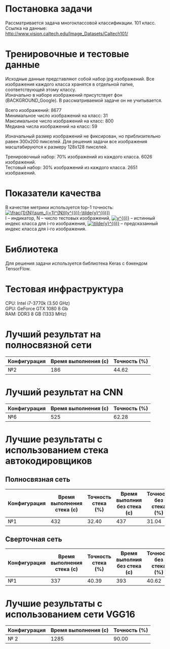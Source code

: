 # Постановка задачи
Рассматривается задача многоклассовой классификации. 101 класс.  
Ссылка на данные: http://www.vision.caltech.edu/Image_Datasets/Caltech101/

# Тренировочные и тестовые данные
Исходные данные представляют собой набор jpg изображений. Все изображения каждого класса хранятся в отдельной папке, соответствующей этому классу.  
Изначально в наборе изображений присутствует фон (BACKGROUND_Google). В рассматриваемой задаче он не учитывается.

Всего изображений: 8677  
Минимальное число изображений на класс: 31  
Максимальное число изображений на класс: 800  
Медиана числа изображений на класс: 59  

Изначальный размер изображений не фиксирован, но приблизительно равен 300x200 пикселей. Для решения задачи все изображения масштабируются к размеру 128x128 пикселей.

Тренировочный набор: 70% изображений из каждого класса. 6026 изображений.  
Тестовый набор: 30% изображений из каждого класса. 2651 изображений.  

# Показатели качества
В качестве метрики используется top-1 точность:  
<a href="https://www.codecogs.com/eqnedit.php?latex=\frac{1}{N}\sum_{i=1}^{N}I(y^{(i)}-\tilde{y}^{(i)})" target="_blank"><img src="https://latex.codecogs.com/gif.latex?\frac{1}{N}\sum_{i=1}^{N}I(y^{(i)}-\tilde{y}^{(i)})" title="\frac{1}{N}\sum_{i=1}^{N}I(y^{(i)}-\tilde{y}^{(i)})" /></a>  
I – индикатор, N – число тестовых изображений, <a href="https://www.codecogs.com/eqnedit.php?latex=y^{(i)}" target="_blank"><img src="https://latex.codecogs.com/gif.latex?y^{(i)}" title="y^{(i)}" /></a> – истинный индекс класса для i-го изображения, <a href="https://www.codecogs.com/eqnedit.php?latex=\tilde{y}^{(i)}" target="_blank"><img src="https://latex.codecogs.com/gif.latex?\tilde{y}^{(i)}" title="\tilde{y}^{(i)}" /></a> – предсказанный индекс класса для i-го изображения.

# Библиотека
Для решения задачи используется библиотека Keras с бэкендом TensorFlow.

# Тестовая инфраструктура
CPU: Intel i7-3770k (3.50 GHz)  
GPU: GeForce GTX 1080 8 Gb  
RAM: DDR3 8 GB (1333 MHz)  

# Лучший результат на полносвязной сети
|Конфигурация|Время выполнения (с)|Точность (%)|
|------------|--------------------|------------|
|№2|186|44.62|

# Лучший результат на CNN
|Конфигурация|Время выполнения (с)|Точность (%)|
|------------|--------------------|------------|
|№6|525|62.28|

# Лучшие результаты с использованием стека автокодировщиков
## Полносвязная сеть 
|Конфигурация|Время выполнения стека (с)|Точность стека (%)|Время выполния без стека (с)|Точность без стека (%)|
|------------|--------------------------|------------------|----------------------------|----------------------|
|№1|432|32.40|437|31.04|
## Сверточная сеть 
|Конфигурация|Время выполнения стека (с)|Точность стека (%)|Время выполния без стека (с)|Точность без стека (%)|
|------------|--------------------------|------------------|----------------------------|----------------------|
|№1|337|40.39|393|40.62|

# Лучшие результаты с использованием сети VGG16
|Конфигурация|Время выполнения (с)|Точность (%)|
|------------|--------------------|------------|
|№ 2|1285|90.00|




